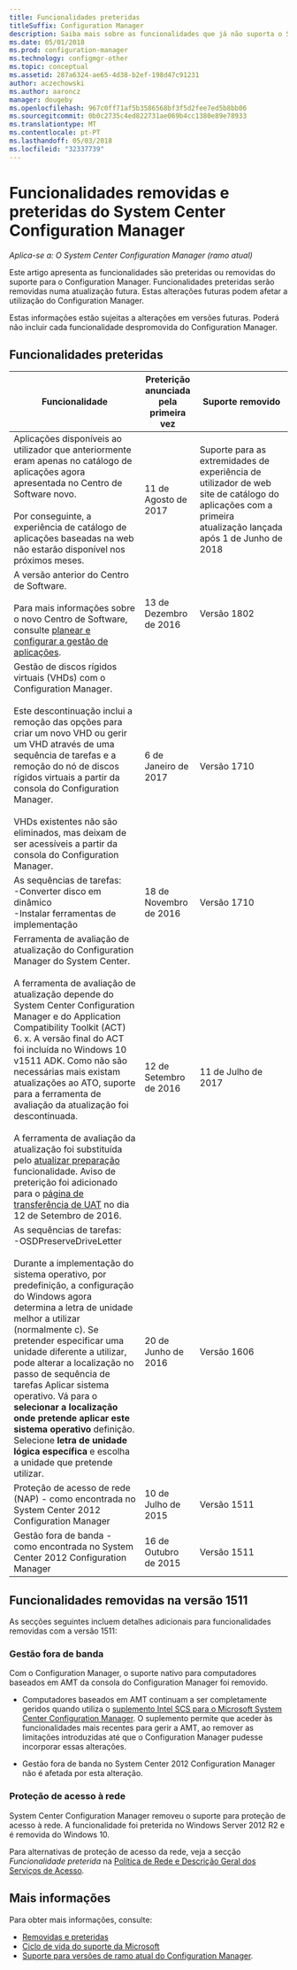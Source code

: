 ```yaml
---
title: Funcionalidades preteridas
titleSuffix: Configuration Manager
description: Saiba mais sobre as funcionalidades que já não suporta o System Center Configuration Manager.
ms.date: 05/01/2018
ms.prod: configuration-manager
ms.technology: configmgr-other
ms.topic: conceptual
ms.assetid: 287a6324-ae65-4d38-b2ef-198d47c91231
author: aczechowski
ms.author: aaroncz
manager: dougeby
ms.openlocfilehash: 967c0ff71af5b3586568bf3f5d2fee7ed5b8bb06
ms.sourcegitcommit: 0b0c2735c4ed822731ae069b4cc1380e89e78933
ms.translationtype: MT
ms.contentlocale: pt-PT
ms.lasthandoff: 05/03/2018
ms.locfileid: "32337739"
---
```

# <a name="removed-and-deprecated-features-for-system-center-configuration-manager"></a>Funcionalidades removidas e preteridas do System Center Configuration Manager

*Aplica-se a: O System Center Configuration Manager (ramo atual)*

Este artigo apresenta as funcionalidades são preteridas ou removidas do suporte para o Configuration Manager. Funcionalidades preteridas serão removidas numa atualização futura. Estas alterações futuras podem afetar a utilização do Configuration Manager.  

Estas informações estão sujeitas a alterações em versões futuras. Poderá não incluir cada funcionalidade despromovida do Configuration Manager.



## <a name="deprecated-features"></a>Funcionalidades preteridas  

|Funcionalidade|Preterição anunciada pela primeira vez|Suporte&nbsp;removido|  
|-----------|---|--------------|  
|Aplicações disponíveis ao utilizador que anteriormente eram apenas no catálogo de aplicações agora apresentada no Centro de Software novo. </br></br>Por conseguinte, a experiência de catálogo de aplicações baseadas na web não estarão disponível nos próximos meses.|11 de Agosto de 2017| Suporte para as extremidades de experiência de utilizador de web site de catálogo do aplicações com a primeira atualização lançada após 1 de Junho de 2018|
|A versão anterior do Centro de Software.<br><br>Para mais informações sobre o novo Centro de Software, consulte [planear e configurar a gestão de aplicações](/sccm/apps/plan-design/plan-for-and-configure-application-management#configure-software-center-and-the-application-catalog-windows-pcs-only).|13 de Dezembro de 2016|Versão 1802|
|Gestão de discos rígidos virtuais (VHDs) com o Configuration Manager. </br></br>Este descontinuação inclui a remoção das opções para criar um novo VHD ou gerir um VHD através de uma sequência de tarefas e a remoção do nó de discos rígidos virtuais a partir da consola do Configuration Manager. </br></br>VHDs existentes não são eliminados, mas deixam de ser acessíveis a partir da consola do Configuration Manager.  |6 de Janeiro de 2017 |Versão 1710|
|As sequências de tarefas: <br /> -Converter disco em dinâmico <br /> -Instalar ferramentas de implementação |18 de Novembro de 2016|Versão 1710|
|Ferramenta de avaliação de atualização do Configuration Manager do System Center. </br></br>A ferramenta de avaliação de atualização depende do System Center Configuration Manager e do Application Compatibility Toolkit (ACT) 6. x. A versão final do ACT foi incluída no Windows 10 v1511 ADK. Como não são necessárias mais existam atualizações ao ATO, suporte para a ferramenta de avaliação da atualização foi descontinuada. </br></br>A ferramenta de avaliação da atualização foi substituída pelo [atualizar preparação](/sccm/core/clients/manage/upgrade/upgrade-analytics) funcionalidade. Aviso de preterição foi adicionado para o [página de transferência de UAT](https://www.microsoft.com/download/details.aspx?id=37145) no dia 12 de Setembro de 2016. | 12 de Setembro de 2016  | 11 de Julho de 2017 |
|As sequências de tarefas: <br /> -OSDPreserveDriveLetter  <br /><br /> Durante a implementação do sistema operativo, por predefinição, a configuração do Windows agora determina a letra de unidade melhor a utilizar (normalmente c). Se pretender especificar uma unidade diferente a utilizar, pode alterar a localização no passo de sequência de tarefas Aplicar sistema operativo. Vá para o **selecionar a localização onde pretende aplicar este sistema operativo** definição. Selecione **letra de unidade lógica específica** e escolha a unidade que pretende utilizar. |20 de Junho de 2016 |Versão 1606 |
|Proteção de acesso de rede (NAP) - como encontrada no System Center 2012 Configuration Manager|10 de Julho de 2015|Versão 1511|  
|Gestão fora de banda - como encontrada no System Center 2012 Configuration Manager|16 de Outubro de 2015|Versão 1511|



## <a name="features-removed-in-version-1511"></a>Funcionalidades removidas na versão 1511
As secções seguintes incluem detalhes adicionais para funcionalidades removidas com a versão 1511:

###  <a name="bkmk_amt"></a> Gestão fora de banda  
 Com o Configuration Manager, o suporte nativo para computadores baseados em AMT da consola do Configuration Manager foi removido.  

-   Computadores baseados em AMT continuam a ser completamente geridos quando utiliza o [suplemento Intel SCS para o Microsoft System Center Configuration Manager](http://www.intel.com/content/www/us/en/software/setup-configuration-software.html). O suplemento permite que aceder às funcionalidades mais recentes para gerir a AMT, ao remover as limitações introduzidas até que o Configuration Manager pudesse incorporar essas alterações.  

-   Gestão fora de banda no System Center 2012 Configuration Manager não é afetada por esta alteração.  

###  <a name="bkmk_nap"></a> Proteção de acesso à rede  
 System Center Configuration Manager removeu o suporte para proteção de acesso à rede. A funcionalidade foi preterida no Windows Server 2012 R2 e é removida do Windows 10.  

 Para alternativas de proteção de acesso da rede, veja a secção *Funcionalidade preterida* na [Política de Rede e Descrição Geral dos Serviços de Acesso](https://technet.microsoft.com/library/hh831683.aspx).



## <a name="more-information"></a>Mais informações
Para obter mais informações, consulte:
 - [Removidas e preteridas](/sccm/core/plan-design/changes/deprecated/removed-and-deprecated)
 - [Ciclo de vida do suporte da Microsoft](https://support.microsoft.com/lifecycle)
 - [Suporte para versões de ramo atual do Configuration Manager](/sccm/core/servers/manage/current-branch-versions-supported).
